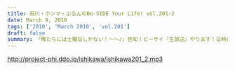 ```yaml
---
title: 石川・ホンマ・ぶるんのBe-SIDE Your Life! vol.201-2
date: March 9, 2010
tags: ['2010', 'March 2010', 'vol.201']
draft: false
summary: 「俺たちには土曜日しかない！～～♪」告知！ビーサイ『生放送』やります！日時は、３月１３日（土曜）２３時から！！詳細は、ＨＰを要チェック！NAMAE
---
```


http://project-phi.ddo.jp/ishikawa/ishikawa201_2.mp3